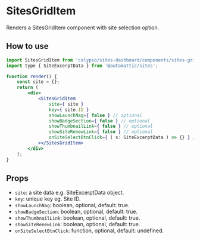 # SitesGridItem

Renders a SitesGridItem component with site selection option.

## How to use

```jsx
import SitesGridItem from 'calypso/sites-dashboard/components/sites-grid-item';
import type { SiteExcerptData } from '@automattic/sites';

function render() {
	const site = {};
	return (
		<div>
			<SitesGridItem
				site={ site }
				key={ site.ID }
				showLaunchNag={ false } // optional
				showBadgeSection={ false } // optional
				showThumbnailLink={ false } // optional
				showSiteRenewLink={ false } // optional
				onSiteSelectBtnClick={ ( s: SiteExcerptData ) => {} } // optional
			></SitesGridItem>
		</div>
	);
}
```

## Props

- `site`: a site data e.g. SiteExcerptData object.
- `key`: unique key eg. Site ID.
- `showLaunchNag`: boolean, optional, default: true.
- `showBadgeSection`: boolean, optional, default: true.
- `showThumbnailLink`: boolean, optional, default: true.
- `showSiteRenewLink`: boolean, optional, default: true.
- `onSiteSelectBtnClick`: function, optional, default: undefined.
